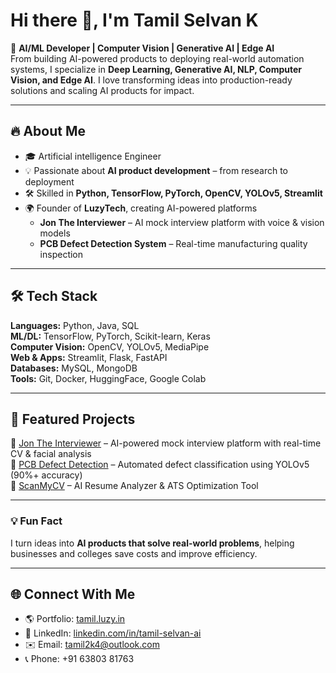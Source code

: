 # Hi there 👋, I'm Tamil Selvan K


🚀 **AI/ML Developer | Computer Vision | Generative AI | Edge AI**  
From building AI-powered products to deploying real-world automation systems, I specialize in **Deep Learning, Generative AI, NLP, Computer Vision, and Edge AI**. I love transforming ideas into production-ready solutions and scaling AI products for impact. 

---

## 🔥 About Me  
- 🎓 Artificial intelligence Engineer  
- 💡 Passionate about **AI product development** – from research to deployment  
- 🛠️ Skilled in **Python, TensorFlow, PyTorch, OpenCV, YOLOv5, Streamlit**  
- 🌍 Founder of **LuzyTech**, creating AI-powered platforms  
  - **Jon The Interviewer** – AI mock interview platform with voice & vision models  
  - **PCB Defect Detection System** – Real-time manufacturing quality inspection  

---

## 🛠️ Tech Stack  
**Languages:** Python, Java, SQL  
**ML/DL:** TensorFlow, PyTorch, Scikit-learn, Keras  
**Computer Vision:** OpenCV, YOLOv5, MediaPipe  
**Web & Apps:** Streamlit, Flask, FastAPI  
**Databases:** MySQL, MongoDB  
**Tools:** Git, Docker, HuggingFace, Google Colab  

---

## 📌 Featured Projects  
🔹 [Jon The Interviewer](https://tamil.luzy.in) – AI-powered mock interview platform with real-time CV & facial analysis  
🔹 [PCB Defect Detection](https://tamil.luzy.in/) – Automated defect classification using YOLOv5 (90%+ accuracy)  
🔹 [ScanMyCV](https://tamil.luzy.in/) – AI Resume Analyzer & ATS Optimization Tool  

---

### 💡 Fun Fact
I turn ideas into **AI products that solve real-world problems**, helping businesses and colleges save costs and improve efficiency.  

---
## 🌐 Connect With Me  
- 🌎 Portfolio: [tamil.luzy.in](https://tamil.luzy.in)  
- 💼 LinkedIn: [linkedin.com/in/tamil-selvan-ai](https://linkedin.com/in/tamil-selvan-ai)  
- ✉️ Email: [tamil2k4@outlook.com](mailto:tamil2k4@outlook.com)  
- 📞 Phone: +91 63803 81763  
